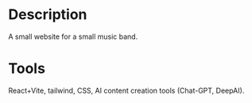 # Description

A small website for a small music band.

# Tools

React+Vite, tailwind, CSS, AI content creation tools (Chat-GPT, DeepAI).
